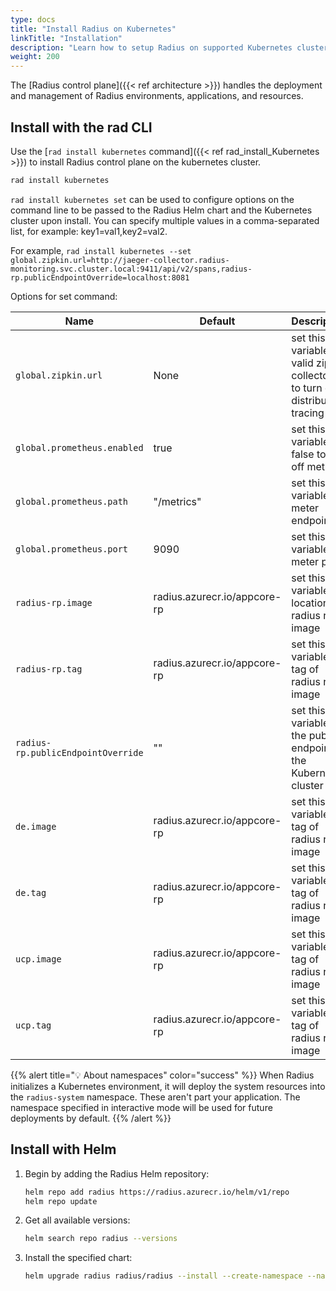 ```yaml
---
type: docs
title: "Install Radius on Kubernetes"
linkTitle: "Installation"
description: "Learn how to setup Radius on supported Kubernetes clusters"
weight: 200
---
```


The [Radius control plane]({{< ref architecture >}}) handles the deployment and management of Radius environments, applications, and resources.

## Install with the rad CLI

Use the [`rad install kubernetes` command]({{< ref rad_install_Kubernetes >}}) to install Radius control plane on the kubernetes cluster.
```bash
rad install kubernetes
```
`rad install kubernetes set` can be used to configure options on the command line to be passed to the Radius Helm chart and the Kubernetes cluster upon install. You can specify multiple values in a comma-separated list, for example: key1=val1,key2=val2.

For example,
`rad install kubernetes --set global.zipkin.url=http://jaeger-collector.radius-monitoring.svc.cluster.local:9411/api/v2/spans,radius-rp.publicEndpointOverride=localhost:8081`

Options for set command:

| Name                       | Default                       |  Description                                                                   |
| ---------------------------| ------------------------------|--------------------------------------------------------------------------------|
| `global.zipkin.url`        |  None                         | set this variable to valid zipkin collector url to turn on distributed tracing |
| `global.prometheus.enabled`|  true                         | set this variable to false to turn off metrics                                 |
| `global.prometheus.path`   |  "/metrics"                   | set this variable to meter endpoint                                             |
| `global.prometheus.port`   |  9090                         | set this variable to meter port                                                 |
| `radius-rp.image`          |  radius.azurecr.io/appcore-rp | set this variable to location of radius rp image                                |
| `radius-rp.tag`            |  radius.azurecr.io/appcore-rp | set this variable to tag of radius rp image                                      |  
|`radius-rp.publicEndpointOverride` | ""      |set this variable to the public endpoint of the Kubernetes cluster |
| `de.image`                 |  radius.azurecr.io/appcore-rp | set this variable to tag of radius rp image                                      |  
| `de.tag`                   |  radius.azurecr.io/appcore-rp | set this variable to tag of radius rp image                                      |  
| `ucp.image`                |  radius.azurecr.io/appcore-rp | set this variable to tag of radius rp image                                      |  
| `ucp.tag`                  |  radius.azurecr.io/appcore-rp | set this variable to tag of radius rp image                                      | 







{{% alert title="💡 About namespaces" color="success" %}}
When Radius initializes a Kubernetes environment, it will deploy the system resources into the `radius-system` namespace. These aren't part your application. The namespace specified in interactive mode will be used for future deployments by default.
{{% /alert %}}

## Install with Helm

1. Begin by adding the Radius Helm repository:
   ```bash
   helm repo add radius https://radius.azurecr.io/helm/v1/repo
   helm repo update
   ```
1. Get all available versions:
   ```bash
   helm search repo radius --versions
   ```
1. Install the specified chart:
   ```bash
   helm upgrade radius radius/radius --install --create-namespace --namespace radius-system --version {{< param chart_version >}} --wait --timeout 15m0s
   ```
